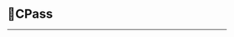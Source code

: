 # 🔐CPass
****
<image href = "https://github.com/JakeCallcut/CPass/blob/main/CPass/bin/Dependencies/mainSC.png"></image>
 
